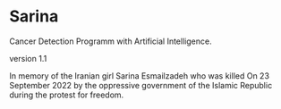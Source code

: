 # Sarina
Cancer Detection Programm with Artificial Intelligence.

version 1.1

In memory of the Iranian girl Sarina Esmailzadeh who was killed On 23 September 2022 by the oppressive government of the Islamic Republic during the protest for freedom.
